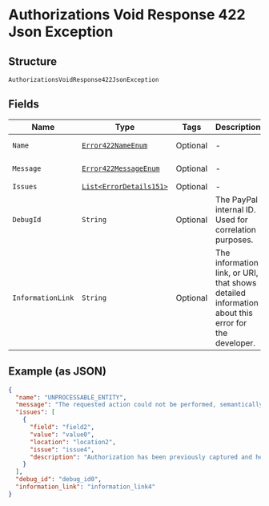
# Authorizations Void Response 422 Json Exception

## Structure

`AuthorizationsVoidResponse422JsonException`

## Fields

| Name | Type | Tags | Description | Getter | Setter |
|  --- | --- | --- | --- | --- | --- |
| `Name` | [`Error422NameEnum`](../../doc/models/error-422-name-enum.md) | Optional | - | Error422NameEnum getName() | setName(Error422NameEnum name) |
| `Message` | [`Error422MessageEnum`](../../doc/models/error-422-message-enum.md) | Optional | - | Error422MessageEnum getMessageField() | setMessageField(Error422MessageEnum messageField) |
| `Issues` | [`List<ErrorDetails151>`](../../doc/models/error-details-151.md) | Optional | - | List<ErrorDetails151> getIssues() | setIssues(List<ErrorDetails151> issues) |
| `DebugId` | `String` | Optional | The PayPal internal ID. Used for correlation purposes. | String getDebugId() | setDebugId(String debugId) |
| `InformationLink` | `String` | Optional | The information link, or URI, that shows detailed information about this error for the developer. | String getInformationLink() | setInformationLink(String informationLink) |

## Example (as JSON)

```json
{
  "name": "UNPROCESSABLE_ENTITY",
  "message": "The requested action could not be performed, semantically incorrect, or failed business validation.",
  "issues": [
    {
      "field": "field2",
      "value": "value0",
      "location": "location2",
      "issue": "issue4",
      "description": "Authorization has been previously captured and hence cannot be voided."
    }
  ],
  "debug_id": "debug_id0",
  "information_link": "information_link4"
}
```

